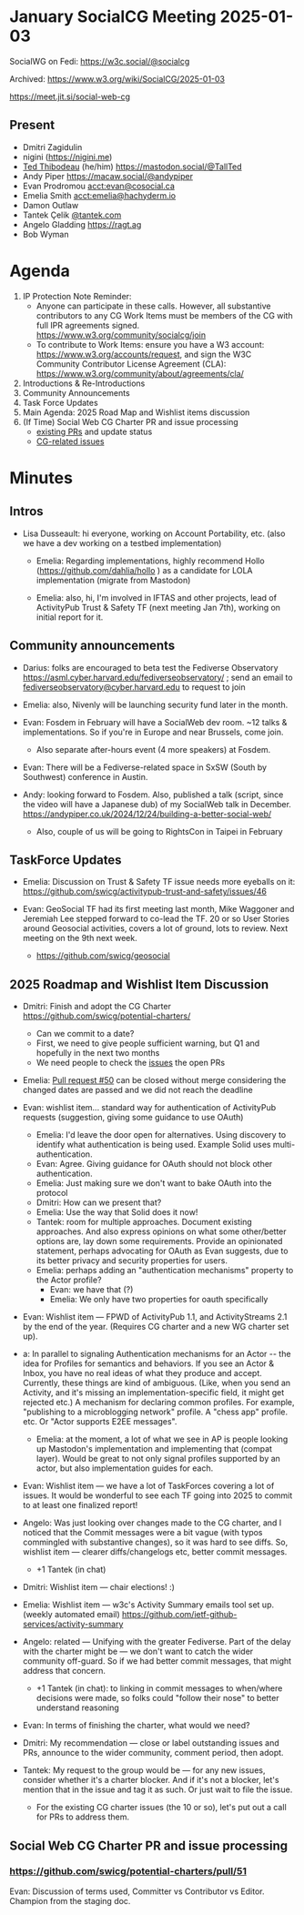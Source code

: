 # January SocialCG Meeting 2025-01-03

SocialWG on Fedi: https://w3c.social/@socialcg

Archived: https://www.w3.org/wiki/SocialCG/2025-01-03

https://meet.jit.si/social-web-cg

## Present

* Dmitri Zagidulin
* nigini (https://nigini.me)
* [Ted Thibodeau](https://github.com/TallTed/) (he/him) https://mastodon.social/@TallTed
* Andy Piper https://macaw.social/@andypiper
* Evan Prodromou <acct:evan@cosocial.ca>
* Emelia Smith <acct:emelia@hachyderm.io>
* Damon Outlaw 
* Tantek Çelik [@tantek.com](https://tantek.com/)
* Angelo Gladding https://ragt.ag
* Bob Wyman

# Agenda

1. IP Protection Note Reminder:
    - Anyone can participate in these calls. However, all substantive contributors to any CG Work Items must be members of the CG with full IPR agreements signed. https://www.w3.org/community/socialcg/join
    - To contribute to Work Items: ensure you have a W3 account: https://www.w3.org/accounts/request, and sign the W3C Community Contributor License Agreement (CLA): https://www.w3.org/community/about/agreements/cla/
2. Introductions & Re-Introductions
3. Community Announcements
4. Task Force Updates
5. Main Agenda: 2025 Road Map and Wishlist items discussion
6. (If Time) Social Web CG Charter PR and issue processing
    - [existing PRs](https://github.com/swicg/potential-charters/pulls) and update status
    - [CG-related issues](https://github.com/swicg/potential-charters/issues?q=is%3Aopen+is%3Aissue+label%3A%22CG+Charter%22)

# Minutes

## Intros

- Lisa Dusseault: hi everyone, working on Account Portability, etc. (also we have a dev working on a testbed implementation)

    - Emelia: Regarding implementations, highly recommend Hollo (https://github.com/dahlia/hollo ) as a candidate for LOLA implementation (migrate from Mastodon)

    - Emelia: also, hi, I'm involved in IFTAS and other projects, lead of ActivityPub Trust & Safety TF (next meeting Jan 7th), working on initial report for it.


## Community announcements

* Darius: folks are encouraged to beta test the Fediverse Observatory https://asml.cyber.harvard.edu/fediverseobservatory/ ; send an email to fediverseobservatory@cyber.harvard.edu to request to join

* Emelia: also, Nivenly will be launching security fund later in the month.

* Evan: Fosdem in February will have a SocialWeb dev room. ~12 talks & implementations. So if you're in Europe and near Brussels, come join. 
    * Also separate after-hours event (4 more speakers) at Fosdem. 
* Evan: There will be a Fediverse-related space in SxSW (South by Southwest) conference in Austin.

* Andy: looking forward to Fosdem. Also, published a talk (script, since the video will have  a Japanese dub) of my SocialWeb talk in December. https://andypiper.co.uk/2024/12/24/building-a-better-social-web/
    * Also, couple of us will be going to RightsCon in Taipei in February

## TaskForce Updates

* Emelia: Discussion on Trust & Safety TF issue needs more eyeballs on it: https://github.com/swicg/activitypub-trust-and-safety/issues/46

* Evan: GeoSocial TF had its first meeting last month, Mike Waggoner and Jeremiah Lee stepped forward to co-lead the TF. 20 or so User Stories around Geosocial activities, covers a lot of ground, lots to review. Next meeting on the 9th next week.
    * https://github.com/swicg/geosocial

## 2025 Roadmap and Wishlist Item Discussion

* Dmitri: Finish and adopt the CG Charter https://github.com/swicg/potential-charters/
    * Can we commit to a date?
    * First, we need to give people sufficient warning, but Q1 and hopefully in the next two months
    * We need people to check the [issues](https://github.com/swicg/potential-charters/issues) the open PRs

* Emelia: [Pull request #50](https://github.com/swicg/potential-charters/pull/50) can be closed without merge considering the changed dates are passed and we did not reach the deadline

* Evan: wishlist item... standard way for authentication of ActivityPub requests (suggestion, giving some guidance to use OAuth)
    * Emelia: I'd leave the door open for alternatives. Using discovery to identify what authentication is being used. Example Solid uses multi-authentication. 
    * Evan: Agree. Giving guidance for OAuth should not block other authentication.
    * Emelia: Just making sure we don't want to bake OAuth into the protocol
    * Dmitri: How can we present that? 
    * Emelia: Use the way that Solid does it now!
    * Tantek: room for multiple approaches. Document existing approaches. And also express opinions on what some other/better options are, lay down some requirements. Provide an opinionated statement, perhaps advocating for OAuth as Evan suggests, due to its better privacy and security properties for users.
    * Emelia: perhaps adding an "authentication mechanisms" property to the Actor profile?
        * Evan: we have that (?)
        * Emelia: We only have two properties for oauth specifically

* Evan: Wishlist item — FPWD of ActivityPub 1.1, and ActivityStreams 2.1 by the end of the year. (Requires CG charter and a new WG charter set up).

* a: In parallel to signaling Authentication mechanisms for an Actor -- the idea for Profiles for semantics and behaviors. If you see an Actor & Inbox, you have no real ideas of what they produce and accept. Currently, these things are kind of ambiguous. (Like, when you send an Activity, and it's missing an implementation-specific field, it might get rejected etc.) A mechanism for declaring common profiles. For example, "publishing to a microblogging network" profile. A "chess app" profile. etc. Or "Actor supports E2EE messages". 
    * Emelia: at the moment, a lot of what we see in AP is people looking up Mastodon's implementation and implementing that (compat layer). Would be great to not only signal profiles supported by an actor, but also implementation guides for each.

* Evan: Wishlist item — we have a lot of TaskForces covering a lot of issues. It would be wonderful to see each TF going into 2025 to commit to at least one finalized report!

* Angelo: Was just looking over changes made to the CG charter, and I noticed that the Commit messages were a bit vague (with typos commingled with substantive changes), so it was hard to see diffs. So, wishlist item — clearer diffs/changelogs etc, better commit messages.
    * +1 Tantek (in chat)

* Dmitri: Wishlist item — chair elections! :)

* Emelia: Wishlist item — w3c's Activity Summary emails tool set up. (weekly automated email) https://github.com/ietf-github-services/activity-summary

* Angelo: related — Unifying with the greater Fediverse. Part of the delay with the charter might be — we don't want to catch the wider community off-guard. So if we had better commit messages, that might address that concern.
    * +1 Tantek (in chat): to linking in commit messages to when/where decisions were made, so folks could "follow their nose" to better understand reasoning

* Evan: In terms of finishing the charter, what would we need?

* Dmitri: My recommendation — close or label outstanding issues and PRs, announce to the wider community, comment period, then adopt.

* Tantek: My request to the group would be — for any new issues, consider whether it's a charter blocker. And if it's not a blocker, let's mention that in the issue and tag it as such. Or just wait to file the issue.
    * For the existing CG charter issues (the 10 or so), let's put out a call for PRs to address them.

## Social Web CG Charter PR and issue processing 

### https://github.com/swicg/potential-charters/pull/51

Evan: Discussion of terms used, Committer vs Contributor vs Editor. Champion from the staging doc.














